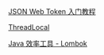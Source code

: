 
[JSON Web Token 入门教程](http://www.ruanyifeng.com/blog/2018/07/json_web_token-tutorial.html)

[ThreadLocal](https://juejin.im/post/5ac2eb52518825555e5e06ee)

[Java 效率工具 - Lombok](https://zhuanlan.zhihu.com/p/32779910)
